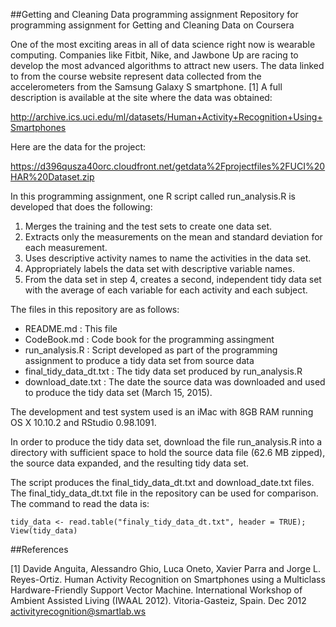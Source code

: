 ##Getting and Cleaning Data programming assignment
Repository for programming assignment for Getting and Cleaning Data on Coursera

One of the most exciting areas in all of data science right now is wearable computing. Companies like Fitbit, Nike, and Jawbone Up are racing to develop the most advanced algorithms to attract new users. The data linked to from the course website represent data collected from the accelerometers from the Samsung Galaxy S smartphone. [1] A full description is available at the site where the data was obtained:

http://archive.ics.uci.edu/ml/datasets/Human+Activity+Recognition+Using+Smartphones

Here are the data for the project:

https://d396qusza40orc.cloudfront.net/getdata%2Fprojectfiles%2FUCI%20HAR%20Dataset.zip

In this programming assignment, one R script called run_analysis.R is developed that does the following: 

1. Merges the training and the test sets to create one data set.  
2. Extracts only the measurements on the mean and standard deviation for each measurement.  
3. Uses descriptive activity names to name the activities in the data set.  
4. Appropriately labels the data set with descriptive variable names.  
5. From the data set in step 4, creates a second, independent tidy data set with the average of each variable for each activity and each subject. 

The files in this repository are as follows:
- README.md : This file
- CodeBook.md : Code book for the programming assingment
- run_analysis.R : Script developed as part of the programming assignment to produce a tidy data set from source data
- final_tidy_data_dt.txt : The tidy data set produced by run_analysis.R
- download_date.txt : The date the source data was downloaded and used to produce the tidy data set (March 15, 2015).

The development and test system used is an iMac with 8GB RAM running OS X 10.10.2 and RStudio 0.98.1091.

In order to produce the tidy data set, download the file run_analysis.R into a directory with sufficient space to hold the source data file (62.6 MB zipped), the source data expanded, and the resulting tidy data set.

The script produces the final_tidy_data_dt.txt and download_date.txt files.  The final_tidy_data_dt.txt file in the repository can be used for comparison.  The command to read the data is:

```
tidy_data <- read.table("finaly_tidy_data_dt.txt", header = TRUE); View(tidy_data)
```

##References

[1] Davide Anguita, Alessandro Ghio, Luca Oneto, Xavier Parra and Jorge L. Reyes-Ortiz. Human Activity Recognition on Smartphones using a Multiclass Hardware-Friendly Support Vector Machine. International Workshop of Ambient Assisted Living (IWAAL 2012). Vitoria-Gasteiz, Spain. Dec 2012 activityrecognition@smartlab.ws


